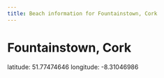```yaml
---
title: Beach information for Fountainstown, Cork
---
```

# Fountainstown, Cork 

<div class="location-info">latitude: 51.77474646 longitude: -8.31046986</div>
<div></div>